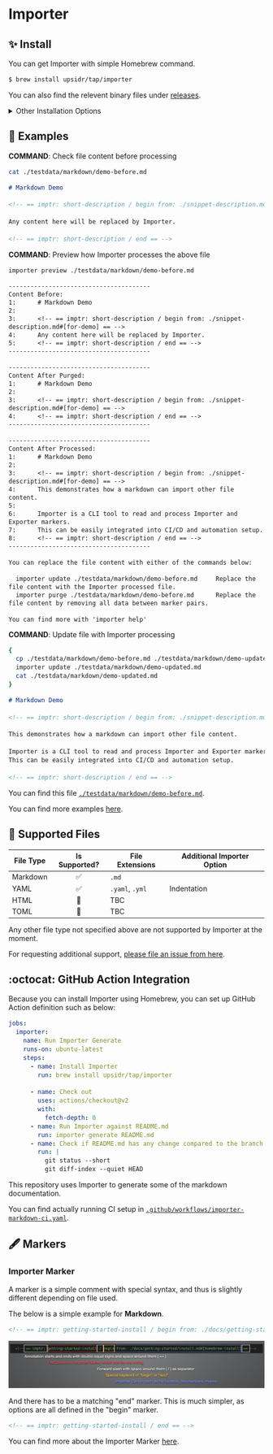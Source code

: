 # Importer

## ✨ Install

<!-- == imptr: getting-started-install / begin from: ./docs/getting-started/install.md#[homebrew-install] == -->

You can get Importer with simple Homebrew command.

```bash
$ brew install upsidr/tap/importer
```

You can also find the relevent binary files under [releases](https://github.com/upsidr/importer/releases).

<!-- == imptr: getting-started-install / end == -->

<details>
<summary>Other Installation Options</summary>

### Install with Go

<!-- == imptr: install-with-go / begin from: ./docs/getting-started/install.md#[go-get] == -->

You can also use Go to install.

```bash
$ go get github.com/upsidr/importer/cmd/importer@v0.0.1-rc2
```

<!-- == imptr: install-with-go / end == -->

</details>

## 🚀 Examples

<!-- == imptr: getting-started-example-short / begin from: ./docs/getting-started/examples-markdown.md#[steps] == -->

**COMMAND**: Check file content before processing

```bash
cat ./testdata/markdown/demo-before.md
```

```markdown
# Markdown Demo

<!-- == imptr: short-description / begin from: ./snippet-description.md#[for-demo] == -->

Any content here will be replaced by Importer.

<!-- == imptr: short-description / end == -->
```

**COMMAND**: Preview how Importer processes the above file

```bash
importer preview ./testdata/markdown/demo-before.md
```

```console
---------------------------------------
Content Before:
1:      # Markdown Demo
2:
3:      <!-- == imptr: short-description / begin from: ./snippet-description.md#[for-demo] == -->
4:      Any content here will be replaced by Importer.
5:      <!-- == imptr: short-description / end == -->
---------------------------------------

---------------------------------------
Content After Purged:
1:      # Markdown Demo
2:
3:      <!-- == imptr: short-description / begin from: ./snippet-description.md#[for-demo] == -->
4:      <!-- == imptr: short-description / end == -->
---------------------------------------

---------------------------------------
Content After Processed:
1:      # Markdown Demo
2:
3:      <!-- == imptr: short-description / begin from: ./snippet-description.md#[for-demo] == -->
4:      This demonstrates how a markdown can import other file content.
5:
6:      Importer is a CLI tool to read and process Importer and Exporter markers.
7:      This can be easily integrated into CI/CD and automation setup.
8:      <!-- == imptr: short-description / end == -->
---------------------------------------

You can replace the file content with either of the commands below:

  importer update ./testdata/markdown/demo-before.md     Replace the file content with the Importer processed file.
  importer purge ./testdata/markdown/demo-before.md      Replace the file content by removing all data between marker pairs.

You can find more with 'importer help'
```

**COMMAND**: Update file with Importer processing

```bash
{
  cp ./testdata/markdown/demo-before.md ./testdata/markdown/demo-updated.md
  importer update ./testdata/markdown/demo-updated.md
  cat ./testdata/markdown/demo-updated.md
}
```

```markdown
# Markdown Demo

<!-- == imptr: short-description / begin from: ./snippet-description.md#[for-demo] == -->

This demonstrates how a markdown can import other file content.

Importer is a CLI tool to read and process Importer and Exporter markers.  
This can be easily integrated into CI/CD and automation setup.

<!-- == imptr: short-description / end == -->
```

You can find this file [`./testdata/markdown/demo-before.md`](https://raw.githubusercontent.com/upsidr/importer/main/testdata/markdown/demo-before.md).

<!-- == imptr: getting-started-example-short / end == -->

You can find more examples [here](https://github.com/upsidr/importer/blob/main/docs/getting-started/examples-markdown.md).

## 🧩 Supported Files

<!-- == imptr: supported-files / begin from: ./docs/details/supported-files.md#[list] == -->

| File Type | Is Supported? | File Extensions | Additional Importer Option |
| --------- | :-----------: | --------------- | -------------------------- |
| Markdown  |      ✅       | `.md`           |                            |
| YAML      |      ✅       | `.yaml`, `.yml` | Indentation                |
| HTML      |      🚧       | TBC             |                            |
| TOML      |      🚧       | TBC             |                            |

Any other file type not specified above are not supported by Importer at the moment.

For requesting additional support, [please file an issue from here](https://github.com/upsidr/importer/issues/new?assignees=&labels=enhancement&template=feature-request.yaml&title=%5BFeature+Request%5D%3A+).

<!-- == imptr: supported-files / end == -->

## :octocat: GitHub Action Integration

<!-- == imptr: getting-started-github-action / begin from: ./docs/getting-started/github-actions.md#[with-homebrew] == -->

Because you can install Importer using Homebrew, you can set up GitHub Action definition such as below:

<!--TODO: The below YAML is exactly where Importer should be able to pull in the actual file content-->

```yaml
jobs:
  importer:
    name: Run Importer Generate
    runs-on: ubuntu-latest
    steps:
      - name: Install Importer
        run: brew install upsidr/tap/importer

      - name: Check out
        uses: actions/checkout@v2
        with:
          fetch-depth: 0
      - name: Run Importer against README.md
        run: importer generate README.md
      - name: Check if README.md has any change compared to the branch
        run: |
          git status --short
          git diff-index --quiet HEAD
```

This repository uses Importer to generate some of the markdown documentation.

You can find actually running CI setup in [`.github/workflows/importer-markdown-ci.yaml`](https://github.com/upsidr/importer/blob/main/.github/workflows/importer-markdown-ci.yaml).

<!-- == imptr: getting-started-github-action / end == -->

## 🖋 Markers

### Importer Marker

<!-- == imptr: basic-marker / begin from: ./docs/details/markers.md#[basic-marker] == -->

A marker is a simple comment with special syntax, and thus is slightly different depending on file used.

The below is a simple example for **Markdown**.

```markdown
<!-- == imptr: getting-started-install / begin from: ./docs/getting-started/install.md#[homebrew-install] == -->
```

![Marker explained][marker-explanation]

[marker-explanation]: /assets/images/marker-explanation.png "Marker Explanation"

And there has to be a matching "end" marker. This is much simpler, as options are all defined in the "begin" marker.

```markdown
<!-- == imptr: getting-started-install / end == -->
```

<!-- == imptr: basic-marker / end == -->

You can find more about the Importer Marker [here](./docs/details/markers.md).
